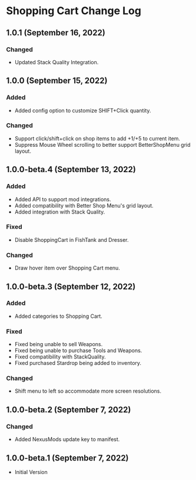# Shopping Cart Change Log

## 1.0.1 (September 16, 2022)

### Changed

* Updated Stack Quality Integration.

## 1.0.0 (September 15, 2022)

### Added

* Added config option to customize SHIFT+Click quantity.

### Changed

* Support click/shift+click on shop items to add +1/+5 to current item.
* Suppress Mouse Wheel scrolling to better support BetterShopMenu grid layout.

## 1.0.0-beta.4 (September 13, 2022)

### Added

* Added API to support mod integrations.
* Added compatibility with Better Shop Menu's grid layout.
* Added integration with Stack Quality.

### Fixed

* Disable ShoppingCart in FishTank and Dresser.

### Changed

* Draw hover item over Shopping Cart menu.

## 1.0.0-beta.3 (September 12, 2022)

### Added

* Added categories to Shopping Cart.

### Fixed

* Fixed being unable to sell Weapons.
* Fixed being unable to purchase Tools and Weapons.
* Fixed compatibility with StackQuality.
* Fixed purchased Stardrop being added to inventory.

### Changed

* Shift menu to left so accommodate more screen resolutions.

## 1.0.0-beta.2 (September 7, 2022)

### Changed

* Added NexusMods update key to manifest.

## 1.0.0-beta.1 (September 7, 2022)

* Initial Version